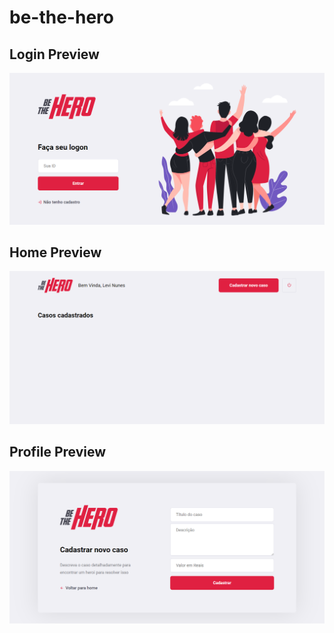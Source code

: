 # be-the-hero

## Login Preview

![ ](./preview/Login.png)


## Home Preview

![ ](./preview/HomeP.png)

## Profile Preview

![ ](./preview/ProfileP.png)

